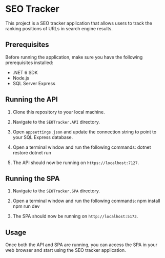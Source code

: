 # SEO Tracker

This project is a SEO tracker application that allows users to track the ranking positions of URLs in search engine results.

## Prerequisites

Before running the application, make sure you have the following prerequisites installed:

- .NET 6 SDK
- Node.js
- SQL Server Express

## Running the API

1. Clone this repository to your local machine.

2. Navigate to the `SEOTracker.API` directory.

3. Open `appsettings.json` and update the connection string to point to your SQL Express database.

4. Open a terminal window and run the following commands:
dotnet restore
dotnet run


5. The API should now be running on `https://localhost:7127`.

## Running the SPA

1. Navigate to the `SEOTracker.SPA` directory.

2. Open a terminal window and run the following commands:
npm install
npm run dev

3. The SPA should now be running on `http://localhost:5173`.

## Usage

Once both the API and SPA are running, you can access the SPA in your web browser and start using the SEO tracker application.

